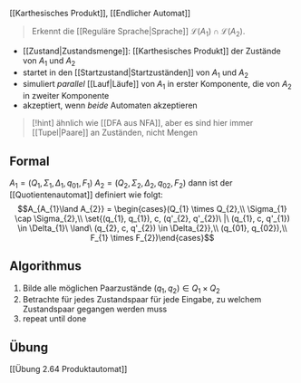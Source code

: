 [[Karthesisches Produkt]], [[Endlicher Automat]]

> Erkennt die [[Reguläre Sprache|Sprache]] $\mathcal{L}(A_{1})\cap \mathcal{L}(A_{2})$.
- [[Zustand|Zustandsmenge]]: [[Karthesisches Produkt]] der Zustände von $A_{1}$ und $A_{2}$
- startet in den [[Startzustand|Startzuständen]] von $A_{1}$ und $A_{2}$
- simuliert _parallel_ [[Lauf|Läufe]] von $A_{1}$ in erster Komponente, die von $A_{2}$ in zweiter Komponente
- akzeptiert, wenn _beide_ Automaten akzeptieren

> [!hint] ähnlich wie [[DFA aus NFA]], aber es sind hier immer [[Tupel|Paare]] an Zuständen, nicht Mengen
## Formal
$A_{1} = (Q_{1}, \Sigma_{1}, \Delta_{1}, q_{01} ,F_{1})$
$A_{2} = (Q_{2}, \Sigma_{2}, \Delta_{2}, q_{02} ,F_{2})$
dann ist der [[Quotientenautomat]] definiert wie folgt:
$$A_{A_{1}\land A_{2}} = \begin{cases}(Q_{1} \times Q_{2},\\ \Sigma_{1} \cap \Sigma_{2},\\ \set{(q_{1}, q_{1}), c, (q'_{2}, q'_{2})\ |\ (q_{1}, c, q'_{1}) \in \Delta_{1}\ \land\ (q_{2}, c, q'_{2}) \in \Delta_{2}},\\ (q_{01}, q_{02}),\\ F_{1} \times F_{2})\end{cases}$$


## Algorithmus
1. Bilde alle möglichen Paarzustände $(q_{1}, q_{2}) \in Q_{1} \times Q_{2}$
2. Betrachte für jedes Zustandspaar für jede Eingabe, zu welchem Zustandspaar gegangen werden muss
3. repeat until done

## Übung
[[Übung 2.64 Produktautomat]]



